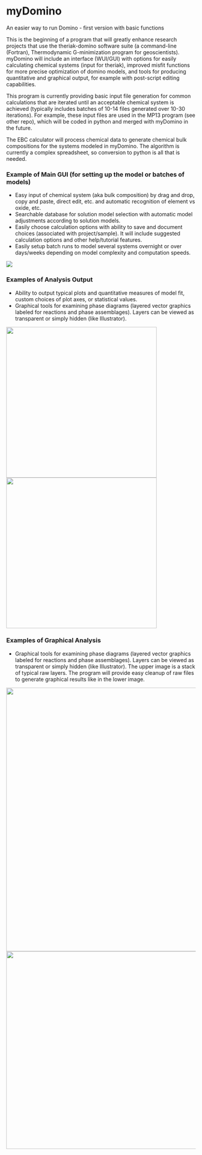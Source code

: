 # myDomino
An easier way to run Domino - first version with basic functions

This is the beginning of a program that will greatly enhance research projects that use the theriak-domino software suite (a command-line (Fortran), Thermodynamic G-minimization program for geoscientists).  myDomino will include an interface (WUI/GUI) with options for easily calculating chemical systems (input for theriak), improved misfit functions for more precise optimization of domino models, and tools for producing quantitative and graphical output, for example with post-script editing capabilities.

This program is currently providing basic input file generation for common calculations that are iterated until an acceptable chemical system is achieved (typically includes batches of 10-14 files generated over 10-30 iterations).  For example, these input files are used in the MP13 program (see other repo), which will be coded in python and merged with myDomino in the future.


The EBC calculator will process chemical data to generate chemical bulk compositions for the systems modeled in myDomino.  The algorithm is currently a complex spreadsheet, so conversion to python is all that is needed.


### Example of Main GUI (for setting up the model or batches of models)

* Easy input of chemical system (aka bulk composition) by drag and drop, copy and paste, direct edit, etc. and automatic recognition of element vs oxide, etc.
* Searchable database for solution model selection with automatic model adjustments according to solution models.
* Easily choose calculation options with ability to save and document choices (associated with project/sample).  It will include suggested calculation options and other help/tutorial features.
* Easily setup batch runs to model several systems overnight or over days/weeks depending on model complexity and computation speeds.

<img src="https://github.com/ericdavidkelly/myDomino/blob/master/Examples/gui_example4b.png"/>


### Examples of Analysis Output

* Ability to output typical plots and quantitative measures of model fit, custom choices of plot axes, or statistical values.
* Graphical tools for examining phase diagrams (layered vector graphics labeled for reactions and phase assemblages).  Layers can be viewed as transparent or simply hidden (like Illustrator).

<img src="https://github.com/ericdavidkelly/myDomino/blob/master/Examples/EBC_example.png" width="400"/>

<img src="https://github.com/ericdavidkelly/myDomino/blob/master/Examples/Vol_example.png" width="400"/>


### Examples of Graphical Analysis

* Graphical tools for examining phase diagrams (layered vector graphics labeled for reactions and phase assemblages).  Layers can be viewed as transparent or simply hidden (like Illustrator).  The upper image is a stack of typical raw layers.  The program will provide easy cleanup of raw files to generate graphical results like in the lower image.

<img src="https://github.com/ericdavidkelly/myDomino/blob/master/Examples/IPD_raw_example.png" width="700"/>

<img src="https://github.com/ericdavidkelly/myDomino/blob/master/Examples/IPD_example.png" width="525"/>

